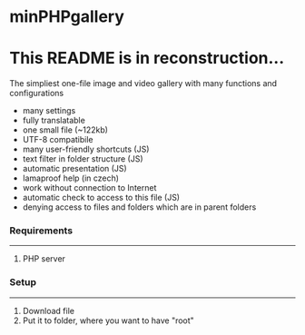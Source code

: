 minPHPgallery
=============

This README is in reconstruction...
=

The simpliest one-file image and video gallery with many functions and configurations

- many settings
- fully translatable
- one small file (~122kb)
- UTF-8 compatibile
- many user-friendly shortcuts (JS)
- text filter in folder structure (JS)
- automatic presentation (JS)
- lamaproof help (in czech)
- work without connection to Internet
- automatic check to access to this file (JS)
- denying access to files and folders which are in parent folders

### Requirements
---
1. PHP server

### Setup
---
1. Download file 
2. Put it to folder, where you want to have "root"


